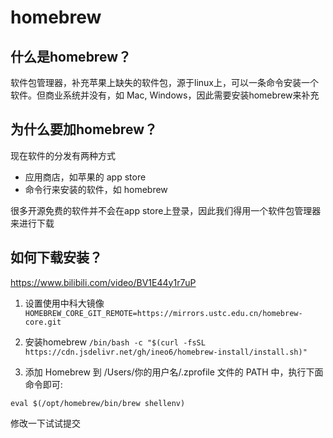 # homebrew

## 什么是homebrew？

软件包管理器，补充苹果上缺失的软件包，源于linux上，可以一条命令安装一个软件。但商业系统并没有，如 Mac, Windows，因此需要安装homebrew来补充

## 为什么要加homebrew？

现在软件的分发有两种方式

- 应用商店，如苹果的 app store
- 命令行来安装的软件，如 homebrew

很多开源免费的软件并不会在app store上登录，因此我们得用一个软件包管理器来进行下载

## 如何下载安装？

https://www.bilibili.com/video/BV1E44y1r7uP

1. 设置使用中科大镜像
`HOMEBREW_CORE_GIT_REMOTE=https://mirrors.ustc.edu.cn/homebrew-core.git`
 
2. 安装homebrew
`/bin/bash -c "$(curl -fsSL https://cdn.jsdelivr.net/gh/ineo6/homebrew-install/install.sh)"`

3. 添加 Homebrew 到 /Users/你的用户名/.zprofile 文件的 PATH 中，执行下面命令即可:

```echo eval $(/opt/homebrew/bin/brew shellenv)  /Users/你的用户名/.zprofile 
eval $(/opt/homebrew/bin/brew shellenv)
```

修改一下试试提交
